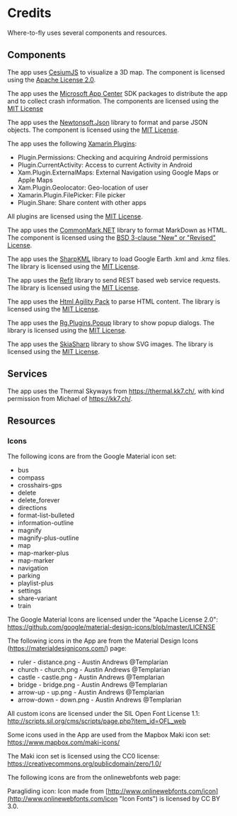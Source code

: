 # Credits

Where-to-fly uses several components and resources.

## Components

The app uses [CesiumJS](https://cesiumjs.org/) to visualize a 3D map.
The component is licensed using the
[Apache License 2.0](https://github.com/AnalyticalGraphicsInc/cesium/blob/master/LICENSE.md).

The app uses the [Microsoft App Center](https://appcenter.ms/) SDK packages to
distribute the app and to collect crash information.
The components are licensed using the
[MIT License](https://github.com/Microsoft/AppCenter-SDK-DotNet/blob/master/license.txt)

The app uses the [Newtonsoft.Json](https://www.newtonsoft.com/json) library to
format and parse JSON objects.
The component is licensed using the
[MIT License](https://github.com/JamesNK/Newtonsoft.Json/blob/master/LICENSE.md).

The app uses the following [Xamarin Plugins](https://github.com/jamesmontemagno/Xamarin.Plugins):
- Plugin.Permissions: Checking and acquiring Android permissions
- Plugin.CurrentActivity: Access to current Activity in Android
- Xam.Plugin.ExternalMaps: External Navigation using Google Maps or Apple Maps
- Xam.Plugin.Geolocator: Geo-location of user
- Xamarin.Plugin.FilePicker: File picker
- Plugin.Share: Share content with other apps

All plugins are licensed using the
[MIT License](https://github.com/jamesmontemagno/GeolocatorPlugin/blob/master/LICENSE).

The app uses the [CommonMark.NET](https://github.com/Knagis/CommonMark.NET)
library to format MarkDown as HTML.
The component is licensed using the
[BSD 3-clause "New" or "Revised" License](https://github.com/Knagis/CommonMark.NET/blob/master/LICENSE.md).

The app uses the [SharpKML](https://github.com/samcragg/sharpkml) library to
load Google Earth .kml and .kmz files.
The library is licensed using the
[MIT License](https://github.com/samcragg/sharpkml/blob/master/LICENSE).

The app uses the [Refit](https://paulcbetts.github.io/refit/) library to send
REST based web service requests.
The library is licensed using the
[MIT License](https://github.com/paulcbetts/refit/blob/master/COPYING).

The app uses the [Html Agility Pack](http://html-agility-pack.net/) to parse
HTML content.
The library is licensed using the
[MIT License](https://github.com/zzzprojects/html-agility-pack/blob/master/LICENSE).

The app uses the [Rg.Plugins.Popup](https://github.com/rotorgames/Rg.Plugins.Popup)
library to show popup dialogs.
The library is licensed using the
[MIT License](https://github.com/rotorgames/Rg.Plugins.Popup/blob/master/LICENSE.md).

The app uses the [SkiaSharp](https://github.com/mono/SkiaSharp)
library to show SVG images.
The library is licensed using the
[MIT License](https://github.com/mono/SkiaSharp/blob/master/LICENSE.txt).

## Services

The app uses the Thermal Skyways from https://thermal.kk7.ch/, with kind
permission from Michael of https://kk7.ch/.

## Resources

### Icons

The following icons are from the Google Material icon set:

- bus
- compass
- crosshairs-gps
- delete
- delete_forever
- directions
- format-list-bulleted
- information-outline
- magnify
- magnify-plus-outline
- map
- map-marker-plus
- map-marker
- navigation
- parking
- playlist-plus
- settings
- share-variant
- train

The Google Material Icons are licensed under the "Apache License 2.0":
https://github.com/google/material-design-icons/blob/master/LICENSE

The following icons in the App are from the Material Design Icons
(https://materialdesignicons.com/) page:

- ruler - distance.png - Austin Andrews @Templarian
- church - church.png - Austin Andrews @Templarian
- castle - castle.png - Austin Andrews @Templarian
- bridge - bridge.png - Austin Andrews @Templarian
- arrow-up - up.png - Austin Andrews @Templarian
- arrow-down - down.png - Austin Andrews @Templarian

All custom icons are licensed under the SIL Open Font License 1.1:
http://scripts.sil.org/cms/scripts/page.php?item_id=OFL_web

Some icons used in the App are used from the Mapbox Maki icon set:
https://www.mapbox.com/maki-icons/

The Maki icon set is licensed using the CC0 license:
https://creativecommons.org/publicdomain/zero/1.0/

The following icons are from the onlinewebfonts web page:

Paragliding icon:
Icon made from [http://www.onlinewebfonts.com/icon](http://www.onlinewebfonts.com/icon "Icon Fonts")
is licensed by CC BY 3.0.
